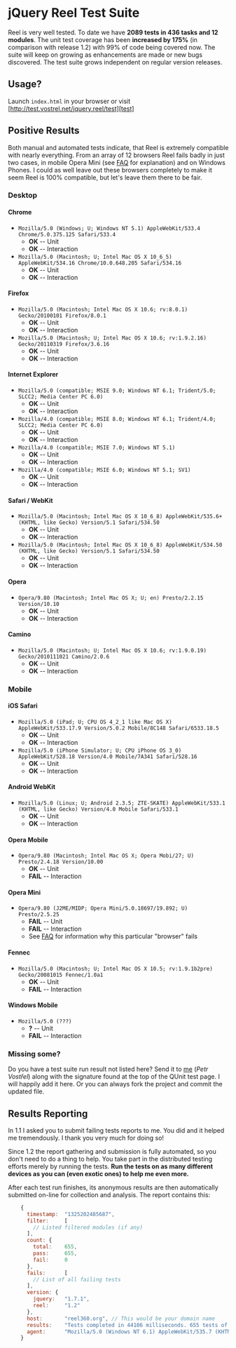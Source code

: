jQuery Reel Test Suite
======================

Reel is very well tested. To date we have **2089 tests in 436 tasks and 12 modules**.
The unit test coverage has been **increased by 175%** (in comparison with release 1.2)
with 99% of code being covered now. The suite will keep on growing as enhancements are made
or new bugs discovered. The test suite grows independent on regular version releases.

Usage?
------

Launch `index.html` in your browser or visit [http://test.vostrel.net/jquery.reel/test][test]


Positive Results
----------------

Both manual and automated tests indicate, that Reel is extremely compatible with nearly everything.
From an array of 12 browsers Reel fails badly in just two cases, in mobile Opera Mini
(see [FAQ][FAQ] for explanation) and on Windows Phones. I could as well leave out these browsers 
completely to make it seem Reel is 100% compatible, but let's leave them there to be fair.


### Desktop

#### Chrome

* `Mozilla/5.0 (Windows; U; Windows NT 5.1) AppleWebKit/533.4 Chrome/5.0.375.125 Safari/533.4`
  * **OK** -- Unit
  * **OK** -- Interaction
* `Mozilla/5.0 (Macintosh; U; Intel Mac OS X 10_6_5) AppleWebKit/534.16 Chrome/10.0.648.205 Safari/534.16`
  * **OK** -- Unit
  * **OK** -- Interaction


#### Firefox

* `Mozilla/5.0 (Macintosh; Intel Mac OS X 10.6; rv:8.0.1) Gecko/20100101 Firefox/8.0.1`
  * **OK** -- Unit
  * **OK** -- Interaction
* `Mozilla/5.0 (Macintosh; U; Intel Mac OS X 10.6; rv:1.9.2.16) Gecko/20110319 Firefox/3.6.16`
  * **OK** -- Unit
  * **OK** -- Interaction


#### Internet Explorer

* `Mozilla/5.0 (compatible; MSIE 9.0; Windows NT 6.1; Trident/5.0; SLCC2; Media Center PC 6.0)`
  * **OK** -- Unit
  * **OK** -- Interaction
* `Mozilla/4.0 (compatible; MSIE 8.0; Windows NT 6.1; Trident/4.0; SLCC2; Media Center PC 6.0)`
  * **OK** -- Unit
  * **OK** -- Interaction
* `Mozilla/4.0 (compatible; MSIE 7.0; Windows NT 5.1)`
  * **OK** -- Unit
  * **OK** -- Interaction
* `Mozilla/4.0 (compatible; MSIE 6.0; Windows NT 5.1; SV1)`
  * **OK** -- Unit
  * **OK** -- Interaction


#### Safari / WebKit

* `Mozilla/5.0 (Macintosh; Intel Mac OS X 10_6_8) AppleWebKit/535.6+ (KHTML, like Gecko) Version/5.1 Safari/534.50`
  * **OK** -- Unit
  * **OK** -- Interaction
* `Mozilla/5.0 (Macintosh; Intel Mac OS X 10_6_8) AppleWebKit/534.50 (KHTML, like Gecko) Version/5.1 Safari/534.50`
  * **OK** -- Unit
  * **OK** -- Interaction


#### Opera

* `Opera/9.80 (Macintosh; Intel Mac OS X; U; en) Presto/2.2.15 Version/10.10`
  * **OK** -- Unit
  * **OK** -- Interaction


#### Camino
* `Mozilla/5.0 (Macintosh; U; Intel Mac OS X 10.6; rv:1.9.0.19) Gecko/2010111021 Camino/2.0.6`
  * **OK** -- Unit
  * **OK** -- Interaction


### Mobile

#### iOS Safari

* `Mozilla/5.0 (iPad; U; CPU OS 4_2_1 like Mac OS X) AppleWebKit/533.17.9 Version/5.0.2 Mobile/8C148 Safari/6533.18.5`
  * **OK** -- Unit
  * **OK** -- Interaction
* `Mozilla/5.0 (iPhone Simulator; U; CPU iPhone OS 3_0) AppleWebKit/528.18 Version/4.0 Mobile/7A341 Safari/528.16`
  * **OK** -- Unit
  * **OK** -- Interaction


#### Android WebKit

* `Mozilla/5.0 (Linux; U; Android 2.3.5; ZTE-SKATE) AppleWebKit/533.1 (KHTML, like Gecko) Version/4.0 Mobile Safari/533.1`
  * **OK** -- Unit
  * **OK** -- Interaction


#### Opera Mobile

* `Opera/9.80 (Macintosh; Intel Mac OS X; Opera Mobi/27; U) Presto/2.4.18 Version/10.00`
  * **OK** -- Unit
  * **FAIL** -- Interaction


#### Opera Mini

* `Opera/9.80 (J2ME/MIDP; Opera Mini/5.0.18697/19.892; U) Presto/2.5.25`
  * **FAIL** -- Unit
  * **FAIL** -- Interaction
  * See [FAQ][FAQ] for information why this particular "browser" fails


#### Fennec

* `Mozilla/5.0 (Macintosh; U; Intel Mac OS X 10.5; rv:1.9.1b2pre) Gecko/20081015 Fennec/1.0a1`
  * **OK** -- Unit
  * **FAIL** -- Interaction


#### Windows Mobile

* `Mozilla/5.0 (???)`
  * **?** -- Unit
  * **FAIL** -- Interaction


### Missing some?

Do you have a test suite run result not listed here?
Send it to [me][pisi] (_Petr Vostřel_) along with the signature found at the top
of the QUnit test page. I will happily add it here.
Or you can always fork the project and commit the updated file.


Results Reporting
-----------------

In 1.1 I asked you to submit failing tests reports to me. You did and it
helped me tremendously. I thank you very much for doing so!

Since 1.2 the report gathering and submission is fully automated, so
you don't need to do a thing to help. You take part in the distributed
testing efforts merely by running the tests. __Run the tests on as
many different devices as you can (even exotic ones) to help me even more.__

After each test run finishes, its anonymous results are then automatically submitted on-line
for collection and analysis. The report contains this:

``` js
    {
      timestamp:  "1325202485687",
      filter:     [
        // Listed filtered modules (if any)
      ],
      count: {
        total:    655,
        pass:     655,
        fail:     0
      },
      fails:      [
        // List of all failing tests
      ],
      version: {
        jquery:   "1.7.1",
        reel:     "1.2"
      },
      host:       "reel360.org", // This would be your domain name
      results:    "Tests completed in 44106 milliseconds. 655 tests of 655 passed, 0 failed.",
      agent:      "Mozilla/5.0 (Windows NT 6.1) AppleWebKit/535.7 (KHTML, like Gecko) Chrome/16.0.912.63 Safari/535.7"
    }
```





[test]:http://test.vostrel.net/jquery.reel/test
[FAQ]:https://github.com/pisi/Reel/wiki/FAQ
[pisi]:mailto:petr@vostrel.cz

